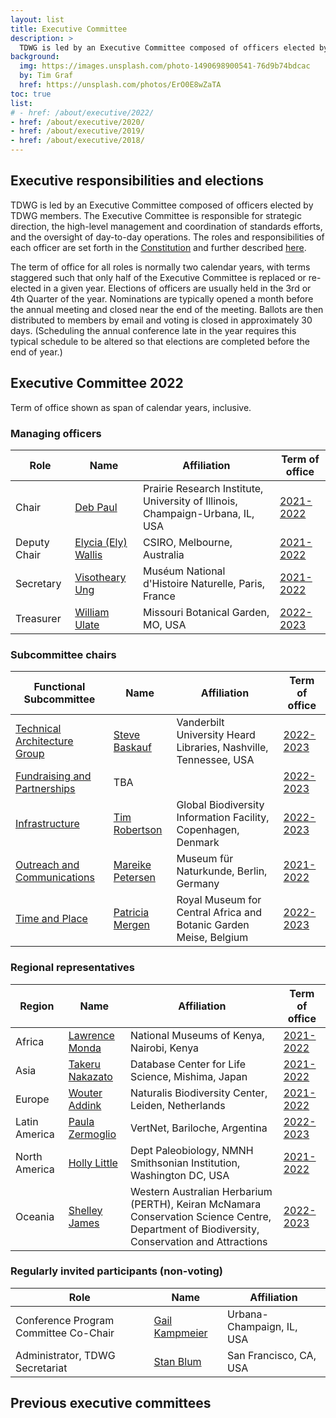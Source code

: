 ```yaml
---
layout: list
title: Executive Committee
description: >
  TDWG is led by an Executive Committee composed of officers elected by TDWG members. The Executive Committee is responsible for strategic direction, the high-level management and coordination of standards efforts, and the oversight of day-to-day operations. This page shows the currently elected members of the Executive Committee, see the bottom of the page for previous compositions.
background:
  img: https://images.unsplash.com/photo-1490698900541-76d9b74bdcac
  by: Tim Graf
  href: https://unsplash.com/photos/ErO0E8wZaTA
toc: true
list:
# - href: /about/executive/2022/
- href: /about/executive/2020/
- href: /about/executive/2019/
- href: /about/executive/2018/
---
```


## Executive responsibilities and elections

TDWG is led by an Executive Committee composed of officers elected by TDWG members. The Executive Committee is responsible for strategic direction, the high-level management and coordination of standards efforts, and the oversight of day-to-day operations. The roles and responsibilities of each officer are set forth in the [Constitution](/about/constitution/) and further described [here](/about/executive/responsibilities/).

The term of office for all roles is normally two calendar years, with terms staggered such that only half of the Executive Committee is replaced or re-elected in a given year. Elections of officers are usually held in the 3rd or 4th Quarter of the year. Nominations are typically opened a month before the annual meeting and closed near the end of the meeting. Ballots are then distributed to members by email and voting is closed in approximately 30 days. (Scheduling the annual conference late in the year requires this typical schedule to be altered so that elections are completed before the end of year.) 

## Executive Committee 2022

Term of office shown as span of calendar years, inclusive.

### Managing officers

Role | Name | Affiliation | Term of office
--- | --- | --- | ---
Chair | [Deb Paul](mailto:dlpssf@gmail.com) | Prairie Research Institute, University of Illinois, Champaign-Urbana, IL, USA | [2021-2022](/about/executive/backgrounds/#chair)
Deputy Chair | [Elycia (Ely) Wallis](mailto:ely.wallis@csiro.au) | CSIRO, Melbourne, Australia | [2021-2022](/about/executive/backgrounds/#deputy-chair)
Secretary | [Visotheary Ung](mailto:secretary@tdwg.org) | Muséum National d'Histoire Naturelle, Paris, France | [2021-2022](/about/executive/backgrounds/#secretary)
Treasurer | [William Ulate](mailto:treasurer@tdwg.org) | Missouri Botanical Garden, MO, USA | [2022-2023](/about/executive/backgrounds/#treasurer)

### Subcommittee chairs

Functional Subcommittee | Name | Affiliation | Term of office
--- | --- | --- | ---
[Technical Architecture Group](/about/committees/tag/) | [Steve Baskauf](mailto:steve.baskauf@vanderbilt.edu) | Vanderbilt University Heard Libraries, Nashville, Tennessee, USA | [2022-2023](/about/executive/backgrounds/#tag)
[Fundraising and Partnerships](/about/committees/fundraising/) | TBA | | [2022-2023](/about/executive/backgrounds/#fundraising-and-partnerships)
[Infrastructure](/about/committees/infrastructure/) | [Tim Robertson](mailto:trobertson@gbif.org) | Global Biodiversity Information Facility, Copenhagen, Denmark | [2022-2023](/about/executive/backgrounds/#infrastructure)
[Outreach and Communications](/about/committees/outreach/) | [Mareike Petersen](mailto:mareike.petersen@mfn.berlin) | Museum für Naturkunde, Berlin, Germany | [2021-2022](/about/executive/backgrounds/#communications-and-outreach)
[Time and Place](/about/committees/tardis/) | [Patricia Mergen](mailto:mergen.patricia@gmail.com) | Royal Museum for Central Africa and Botanic Garden Meise, Belgium | [2022-2023](/about/executive/backgrounds/#time-and-place)

### Regional representatives

Region | Name | Affiliation | Term of office
--- | --- | --- | ---
Africa | [Lawrence Monda](mailto:lmonda@museums.or.ke) | National Museums of Kenya, Nairobi, Kenya | [2021-2022](/about/executive/backgrounds/#africa-representative)
Asia | [Takeru Nakazato](mailto:nakazato@dbcls.rois.ac.jp) | Database Center for Life Science, Mishima, Japan | [2021-2022](/about/executive/backgrounds/#asia-representative)
Europe | [Wouter Addink](mailto:wouter.addink@naturalis.nl) | Naturalis Biodiversity Center, Leiden, Netherlands | [2021-2022](/about/executive/backgrounds/#europe-representative)
Latin America | [Paula Zermoglio](mailto:pzermoglio@gmail.com) | VertNet, Bariloche, Argentina | [2022-2023](/about/executive/backgrounds/#latin-america-representative)
North America | [Holly Little](mailto:littleh@si.edu) | Dept Paleobiology, NMNH Smithsonian Institution, Washington DC, USA | [2021-2022](/about/executive/backgrounds/#north-america-representative)
Oceania | [Shelley James](mailto:shelley.james@dbca.wa.gov.au) | Western Australian Herbarium (PERTH), Keiran McNamara Conservation Science Centre, Department of Biodiversity, Conservation and Attractions | [2022-2023](/about/executive/backgrounds/#oceania-representative)

### Regularly invited participants (non-voting)

Role | Name | Affiliation
--- | --- | ---
Conference Program Committee Co-Chair | [Gail Kampmeier](mailto:gkamp@illinois.edu) | Urbana-Champaign, IL, USA
Administrator, TDWG Secretariat | [Stan Blum](mailto:secretariat@tdwg.org) | San Francisco, CA, USA

## Previous executive committees

<!-- list will be inserted below content -->
